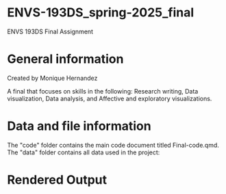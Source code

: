 # ENVS-193DS_spring-2025_final

ENVS 193DS Final Assignment

# General information

Created by Monique Hernandez

A final that focuses on skills in the following: Research writing, Data visualization, Data analysis, and Affective and exploratory visualizations.

# Data and file information

The "code" folder contains the main code document titled Final-code.qmd. The "data" folder contains all data used in the project:

# Rendered Output
